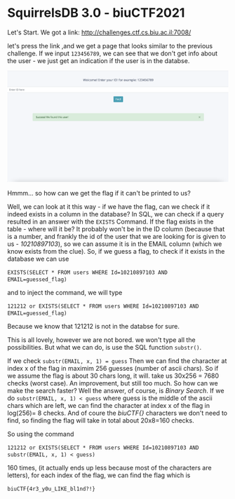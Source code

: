 # SquirrelsDB 3.0 - biuCTF2021

Let's Start. We got a link: http://challenges.ctf.cs.biu.ac.il:7008/

let's press the link ,and we get a page that looks
similar to the previous challenge. If we input ```123456789```, we can see that we don't get info about the user - 
we just get an indication if the user is in the databse.

![Screenshot](1.png) 

Hmmm... so how can we get the flag if it can't be printed to us?

Well, we can look at it this way - if we have the flag, can we check if it indeed exists in a column in the database?
In SQL, we can check if a query resulted in an answer with the ```EXISTS``` Command.
If the flag exists in the table - where will it be? It probably won't be in the ID column (because that is a number, and frankly 
the id of the user that we are looking for is given to us - *10210897103*), 
so we can assume it is in the EMAIL column (which we know exists from the clue).
So, if we guess a flag, to check if it exists in the database we can use
```
EXISTS(SELECT * FROM users WHERE Id=10210897103 AND EMAIL=guessed_flag)
```

and to inject the command, we will type
```
121212 or EXISTS(SELECT * FROM users WHERE Id=10210897103 AND EMAIL=guessed_flag)
```
Because we know that 121212 is not in the databse for sure.

This is all lovely, however we are not bored. we won't type all the possibilities.
But what we can do, is use the SQL function ```substr()```.

If we check ```substr(EMAIL, x, 1) = guess``` Then we can find the character at index x of the flag in maximim 256 guesses (number of ascii chars).
So if we assume the flag is about 30 chars long, it will. take us 30x256 = 7680 checks (worst case). An improvement, but still too much.
So how can we make the search faster? Well the answer, of course, is *Binary Search*.
If we do ```substr(EMAIL, x, 1) < guess``` where guess is the middle of the ascii chars which are left, we can find the
character at index x of the flag in log(256)= 8 checks.
And of coure the *biuCTF{}* characters we don't need to find, so finding the flag will take in total about 20x8=160 checks.

So using the command
```
121212 or EXISTS(SELECT * FROM users WHERE Id=10210897103 AND substr(EMAIL, x, 1) < guess)
```
160 times, (it actually ends up less because most of the characters are letters), for each index of the flag, we can find the flag which is

```
biuCTF{4r3_y0u_LIKE_bl1nd?!}
```

